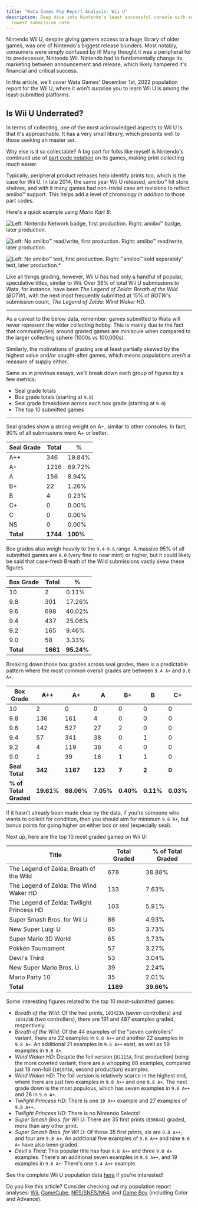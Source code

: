 ```yaml
---
title: "Wata Games Pop Report Analysis: Wii U"
description: Deep dive into Nintendo's least successful console with second
  lowest submission rate
---
```

Nintendo Wii U, despite giving gamers access to a huge library of older games, was one of Nintendo's biggest release blunders. Most notably, consumers were simply confused by it! Many thought it was a peripheral for its predecessor, Nintendo Wii. Nintendo had to fundamentally change its marketing between announcement and release, which likely hampered it's financial and critical success.

In this article, we'll cover Wata Games' December 1st, 2022 population report for the Wii U, where it won't surprise you to learn Wii U is among the least-submitted platforms.

## Is Wii U Underrated?

In terms of collecting, one of the most acknowledged aspects to Wii U is that it's approachable. It has a very small library, which presents well to those seeking an master set.

Why else is it so collectable? A big part for folks like myself is Nintendo's continued use of [part code notation](https://www.afew.games/essays/decoding-modern-nintendo-print-variants) on its games, making print collecting much easier. 

Typically, peripheral product releases help identify prints too, which is the case for Wii U. In late 2014, the same year Wii U released, amiibo™ hit store shelves, and with it many games had non-trivial case art revisions to reflect amiibo™ support. This helps add a level of chronology *in addition* to those part codes.

Here's a quick example using *Mario Kart 8*:

![Left: Nintendo Network badge, first production. Right: amiibo™ badge, later production.](/uploads/wii_u_print_example.png)

![Left: No amiibo™ read/write, first production. Right: amiibo™ read/write, later production.](/uploads/mk8-print-example-back-1.jpg)

![Left: No amiibo™ text, first production. Right: "amiibo™ sold separately" text, later production.*](/uploads/mk8-print-example-back-2.jpg)

Like all things grading, however, Wii U has had only a handful of popular, speculative titles, similar to Wii. Over 38% of total Wii U submissions to Wata, for instance, have been *The Legend of Zelda: Breath of the Wild* (*BOTW*), with the next most frequently submitted at 15% of *BOTW*'s submission count, *The Legend of Zelda: Wind Waker HD*.

- - -

As a caveat to the below data, remember: games submitted to Wata will never represent the wider collecting hobby. This is mainly due to the fact that community(ies) around graded games are miniscule when compared to the larger collecting sphere (1000s vs 100,000s).

Similarly, the motivations of grading are at least partially skewed by the highest value and/or sought-after games, which means populations aren't a measure of supply either.

Same as in previous essays, we'll break down each group of figures by a few metrics:

* Seal grade totals
* Box grade totals (starting at `9.0`)
* Seal grade breakdown across each box grade (starting at `9.0`)
* The top 10 submitted games

- - -

Seal grades show a strong weight on A+, similar to other consoles. In fact, 90% of all submissions were A+ or better.

| **Seal Grade** | **Total** | **%**    |
| -------------- | --------- | -------- |
| A++            | 346       | 19.84%   |
| A+             | 1216      | 69.72%   |
| A              | 156       | 8.94%    |
| B+             | 22        | 1.26%    |
| B              | 4         | 0.23%    |
| C+             | 0         | 0.00%    |
| C              | 0         | 0.00%    |
| NS             | 0         | 0.00%    |
| **Total**      | **1744**  | **100%** |

Box grades also weigh heavily to the `9.4`-`9.6` range. A massive 95% of all submitted games are `9.0` (very fine to near mint) or higher, but it could likely be said that case-fresh Breath of the Wild submissions vastly skew these figures.

| **Box Grade** | **Total** | **%**      |
| ------------- | --------- | ---------- |
| 10            | 2         | 0.11%      |
| 9.8           | 301       | 17.26%     |
| 9.6           | 698       | 40.02%     |
| 9.4           | 437       | 25.06%     |
| 9.2           | 165       | 9.46%      |
| 9.0           | 58        | 3.33%      |
| **Total**     | **1661**  | **95.24%** |

Breaking down those box grades across seal grades, there is a predictable pattern where the most common overall grades are between `9.4 A+` and `9.6 A+`.

| **Box Grade**         | **A++**    | **A+**     | **A**     | **B+**    | **B**     | **C+**    | **C**     | **NS**    |
| --------------------- | ---------- | ---------- | --------- | --------- | --------- | --------- | --------- | --------- |
| 10                    | 2          | 0          | 0         | 0         | 0         | 0         | 0         | 0         |
| 9.8                   | 136        | 161        | 4         | 0         | 0         | 0         | 0         | 0         |
| 9.6                   | 142        | 527        | 27        | 2         | 0         | 0         | 0         | 0         |
| 9.4                   | 57         | 341        | 38        | 0         | 1         | 0         | 0         | 0         |
| 9.2                   | 4          | 119        | 38        | 4         | 0         | 0         | 0         | 0         |
| 9.0                   | 1          | 39         | 16        | 1         | 1         | 0         | 0         | 0         |
| **Seal Total**        | **342**    | **1187**   | **123**   | **7**     | **2**     | **0**     | **0**     | **0**     |
| **% of Total Graded** | **19.61%** | **68.06%** | **7.05%** | **0.40%** | **0.11%** | **0.03%** | **0.00%** | **0.00%** |

If it hasn't already been made clear by the data, if you're someone who wants to collect for condition, then you should aim for minimum `9.6 A+`, but bonus points for going higher on either box or seal (especially seal).

Next up, here are the top 10 most graded games on Wii U:

| **Title**                                 | **Total Graded** | **% of Total Graded** |
| ----------------------------------------- | ---------------- | --------------------- |
| The Legend of Zelda: Breath of the Wild   | 678              | 38.88%                |
| The Legend of Zelda: The Wind Waker HD    | 133              | 7.63%                 |
| The Legend of Zelda: Twilight Princess HD | 103              | 5.91%                 |
| Super Smash Bros. for Wii U               | 86               | 4.93%                 |
| New Super Luigi U                         | 65               | 3.73%                 |
| Super Mario 3D World                      | 65               | 3.73%                 |
| Pokkén Tournament                         | 57               | 3.27%                 |
| Devil's Third                             | 53               | 3.04%                 |
| New Super Mario Bros. U                   | 39               | 2.24%                 |
| Mario Party 10                            | 35               | 2.01%                 |
| **Total**                                 | **1189**         | **39.66%**            |

Some interesting figures related to the top 10 most-submitted games:

* *Breath of the Wild*: Of the two prints, `103423A` (seven controllers) and `103423B` (two controllers), there are 191 and 487 examples graded, respectively.
* *Breath of the Wild*: Of the 44 examples of the "seven controllers" variant, there are 22 examples in `9.8 A++` and another 22 examples in `9.8 A+`. An additional 21 examples in `9.6 A++` exist, as well as 59 examples in `9.6 A+`.
* *Wind Waker HD*: Despite the foil version (`81115A`, first production) being the more coveted variant, there are a whopping 88 examples, compared just 18 non-foil (`101975A`, second production) examples.
* *Wind Waker HD*: The foil version is relatively scarce in the highest end, where there are just two examples in `9.8 A++` and one `9.8 A+`. The next grade down is the most populous, which has seven examples in `9.6 A++` and 26 in `9.6 A+`. 
* *Twilight Princess HD*: There is one `10 A++` example and 27 examples of `9.8 A++`.
* *Twilight Princess HD*: There is no Nintendo Selects!
* *Super Smash Bros. for Wii U*: There are 35 first prints (`83664A`) graded, more than any other print. 
* *Super Smash Bros. for Wii U*: Of those 35 first prints, six are `9.8 A++`, and four are `9.8 A+`. An additional five examples of `9.6 A++` and nine `9.6 A+` have also been graded.
* *Devil's Third*: This popular title has four `9.8 A++` and three `9.8 A+` examples. There's an additional seven examples in `9.6 A++`, and 19 examples in `9.6 A+`. There's one `9.4 A++` example.

See the complete Wii U population data [here](https://www.watagames.com/populations/wii_u/index.html) if you're interested!

Do you like this article? Consider checking out my population report analyses: [Wii](https://www.afew.games/essays/nintendo-wii-pop-report-analysis), [GameCube](https://www.afew.games/essays/first-wave-of-modern-population-reports-are-here), [NES/SNES/N64](https://www.afew.games/essays/wata-games-pop-report-analysis-nes-snes-and-n64), and [Game Boy](https://www.afew.games/essays/seal-grades-are-here-for-wata-graded-games) (including Color and Advance).